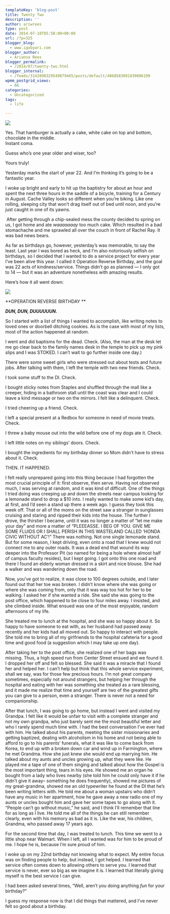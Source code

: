 ```yaml
---
templateKey: 'blog-post'
title: Twenty Two
description: ''
author: ariwrees
type: post
date: 2014-07-18T05:58:00+00:00
url: /?p=325
blogger_blog:
  - www.igobyari.com
blogger_author:
  - Arianna Rees
blogger_permalink:
  - /2014/07/twenty-two.html
blogger_internal:
  - /feeds/3142898329549879465/posts/default/4068583091839086199
wpmm_postgrid_views:
  - 66
categories:
  - Uncategorized
tags:
  - life

---
```

[![](https://www.igobyari.com/wp-content/uploads/2014/07/birthday.jpg)](https://www.igobyari.com/wp-content/uploads/2014/07/birthday.jpg)

Yes. That hamburger is actually a cake, white cake on top and bottom, chocolate in the middle.  
Instant coma. 

Guess who’s one year older and wiser, too? 

Yours truly! 

Yesterday marks the start of year 22. And I’m thinking it’s going to be a fantastic year. 

I woke up bright and early to hit up the baptistry for about an hour and spent the next three hours in the saddle of a bicycle, training for a Century in August. Cache Valley looks so different when you’re biking. Like one rolling, sleeping city that won’t drag itself out of bed until noon, and you’re just caught in one of its yawns. 

 After getting through a chip-sealed mess the county decided to spring on us, I got home and ate _waaaaaaay_ too much cake. Which resulted in a bad stomachache and me sprawled all over the couch in front of Rachel Ray. It was bad news bears. 

As far as birthdays go, however, yesterday’s was memorable, to say the least. Last year I was bored as heck, and I’m also notoriously selfish on birthdays, so I decided that I wanted to do a service project for every year I’ve been alive this year. I called it Operation Reverse Birthday, and the goal was 22 acts of kindness/service. Things didn’t go as planned — I only got to 14 — but it was an adventure nonetheless with amazing results.

Here’s how it all went down:

[![](https://www.igobyari.com/wp-content/uploads/2014/07/oprebir.jpg)](https://www.igobyari.com/wp-content/uploads/2014/07/oprebir.jpg)

**OPERATION REVERSE BIRTHDAY **

**_DUN, DUN, DUUUUUUN._**

So I started with a list of things I wanted to accomplish, like writing notes to loved ones or doorbell ditching cookies. As is the case with most of my lists, most of the action happened at random. 

I went and did baptisms for the dead. Check. (Also, the man at the desk let me go clear back to the family names desk in the temple to pick up my pink slips and I was STOKED. I can’t wait to go further inside one day.)

There were some sweet girls who were stressed out about tests and future jobs. After talking with them, I left the temple with two new friends. Check.

I took some stuff to the DI. Check. 

I bought sticky notes from Staples and shuffled through the mall like a creeper, hiding in a bathroom stall until the coast was clear and I could leave a kind message or two on the mirrors. I felt like a delinquent. Check. 

I tried cheering up a friend. Check. 

I left a special present at a Redbox for someone in need of movie treats. Check. 

I threw a baby mouse out into the wild before one of my dogs ate it. Check. 

I left little notes on my siblings’ doors. Check.

I bought the ingredients for my birthday dinner so Mom didn’t have to stress about it. Check.

THEN. IT HAPPENED.

I felt really unprepared going into this thing because I had forgotten the most crucial principle of it: first observe, then serve. Having not observed much, I was serving at random, and it was kind of difficult. One of the things I tried doing was creeping up and down the streets near campus looking for a lemonade stand to drop a $10 into. I really wanted to make some kid’s day, at first, and I’d seen a stand up there a week ago. I guess they took this week off. That or all of the moms on the street saw a stranger in sunglasses cruising and staring and ripped their kids into the house. The further I drove, the thirstier I became, until it was no longer a matter of “let me make your day” and more a matter of “PLEEEASSE. I BEG OF YOU. GIVE ME SOME FLUIDS OR I SHALL PERISH IN THIS WASTELAND CALLED ‘HONDA CIVIC WITHOUT AC’!” There was nothing. Not one single lemonade stand. But for some reason, I kept driving, even onto a road that I knew would not connect me to any outer roads. It was a dead end that wound its way deeper into the Professor Pit (so named for being a hole where almost half of campus faculty resides), but I kept going. I got onto this one road and there I found an elderly woman dressed in a skirt and nice blouse. She had a walker and was wandering down the road.

Now, you’ve got to realize, it was close to 100 degrees outside, and I later found out that her toe was broken. I didn’t know where she was going or where she was coming from, only that it was way too hot for her to be walking. I asked her if she wanted a ride. She said she was going to the post office, which happened to be close to four miles away. I insisted, and she climbed inside. What ensued was one of the most enjoyable, random afternoons of my life.

She treated me to lunch at the hospital, and she was so happy about it. So happy to have someone to eat with, as her husband had passed away recently and her kids had all moved out. So happy to interact with people. She told me to bring all of my girlfriends to the hospital cafeteria for a good time and good food (a suggestion which I may take up one day).

After taking her to the post office, she realized one of her bags was missing. Thus, a high speed run from Center Street ensued and we found it. I dropped her off and felt so blessed. She said it was a miracle that I found her and helped her. I can’t help but think that this whole service experiment, shall we say, was for those few precious hours. I’m not great company sometimes, especially not around strangers, but helping her through the hospital and eating with her was something she treated as a rare blessing, and it made me realize that time and yourself are two of the greatest gifts you can give to a person, even a stranger. There is never not a need for companionship.

After that lunch, I was going to go home, but instead I went and visited my Grandpa. I felt like it would be unfair to visit with a complete stranger and not my own grandpa, who just barely sent me the most beautiful letter and who I rarely spend much time with. I had the best conversation I’ve ever had with him. He talked about his parents, meeting the sister missionaries and getting baptized, dealing with alcoholism in his home and not being able to afford to go to his parents’ funerals, what it was like to come back from Korea, to end up with a broken down car and wind up in Farmington, where he met Grandma. How she just knew she would end up marrying him. He talked about my aunts and uncles growing up, what they were like. He played me a tape of one of them singing and talked about how the Gospel is the most important thing, tears in his eyes. He showed me an organ he bought from a lady who lives nearby (she told him he could only have it if he didn’t give it away– something he does frequently), showed me pictures of my great-grandma, showed me an old typewriter he found at the DI that he’s been writing letters with. He told me about a woman upstairs who didn’t have any music in her apartment, how he gave away a new radio one of my aunts or uncles bought him and gave her some tapes to go along with it. “People can’t go without music,” he said, and I think I’ll remember that line for as long as I live. He told me all of the things he can still remember clearly, even with his memory as bad as it is. Like the war, his children, Grandma, who passed away 17 years ago.

For the second time that day, I was treated to lunch. This time we went to a little shop near Walmart. When I left, all I wanted was for him to be proud of me. I hope he is, because I’m sure proud of him. 

I woke up on my 22nd birthday not knowing what to expect. My entire focus was on finding people to help, but instead, I got helped. I learned that service often comes down to allowing others to serve you. I learned that service is never, ever so big as we imagine it is. I learned that literally giving myself is the best service I can give. 

I had been asked several times, “Well, aren’t you doing anything _fun_ for your birthday?”  

I guess my response now is that I did things that mattered, and I’ve never felt so good about a birthday.